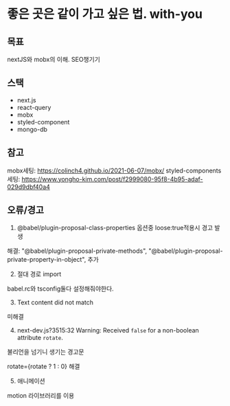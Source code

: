# 좋은 곳은 같이 가고 싶은 법. with-you

## 목표

nextJS와 mobx의 이해.
SEO챙기기

## 스택

- next.js
- react-query
- mobx
- styled-component
- mongo-db

## 참고

mobx세팅: https://colinch4.github.io/2021-06-07/mobx/
styled-components 세팅: https://www.yongho-kim.com/post/f2999080-95f8-4b95-adaf-029d9dbf40a4

## 오류/경고

1. @babel/plugin-proposal-class-properties 옵션중 loose:true적용시 경고 발생

해결: "@babel/plugin-proposal-private-methods", "@babel/plugin-proposal-private-property-in-object", 추가

2. 절대 경로 import

babel.rc와 tsconfig둘다 설정해줘야한다.

3. Text content did not match

미해결

4. next-dev.js?3515:32 Warning: Received `false` for a non-boolean attribute `rotate`.

불리언을 넘기니 생기는 경고문

rotate={rotate ? 1 : 0} 해결

5. 애니메이션

motion 라이브러리를 이용
